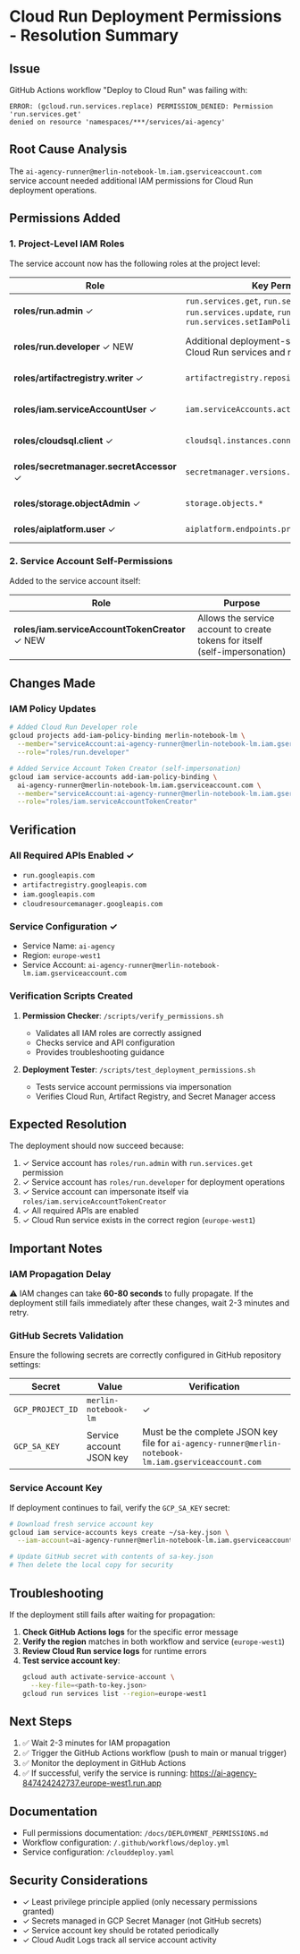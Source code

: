 # Cloud Run Deployment Permissions - Resolution Summary

## Issue
GitHub Actions workflow "Deploy to Cloud Run" was failing with:
```
ERROR: (gcloud.run.services.replace) PERMISSION_DENIED: Permission 'run.services.get' 
denied on resource 'namespaces/***/services/ai-agency'
```

## Root Cause Analysis
The `ai-agency-runner@merlin-notebook-lm.iam.gserviceaccount.com` service account needed additional IAM permissions for Cloud Run deployment operations.

## Permissions Added

### 1. Project-Level IAM Roles

The service account now has the following roles at the project level:

| Role | Key Permissions | Purpose |
|------|----------------|---------|
| **roles/run.admin** ✓ | `run.services.get`, `run.services.create`, `run.services.update`, `run.services.delete`, `run.services.setIamPolicy` | Full Cloud Run administration |
| **roles/run.developer** ✓ NEW | Additional deployment-specific permissions for Cloud Run services and revisions | Complementary deployment permissions |
| **roles/artifactregistry.writer** ✓ | `artifactregistry.repositories.uploadArtifacts` | Push Docker images |
| **roles/iam.serviceAccountUser** ✓ | `iam.serviceAccounts.actAs` | Act as service account in Cloud Run |
| **roles/cloudsql.client** ✓ | `cloudsql.instances.connect` | Database connectivity |
| **roles/secretmanager.secretAccessor** ✓ | `secretmanager.versions.access` | Access API keys and secrets |
| **roles/storage.objectAdmin** ✓ | `storage.objects.*` | GCS bucket management |
| **roles/aiplatform.user** ✓ | `aiplatform.endpoints.predict` | Vertex AI access |

### 2. Service Account Self-Permissions

Added to the service account itself:

| Role | Purpose |
|------|---------|
| **roles/iam.serviceAccountTokenCreator** ✓ NEW | Allows the service account to create tokens for itself (self-impersonation) |

## Changes Made

### IAM Policy Updates

```bash
# Added Cloud Run Developer role
gcloud projects add-iam-policy-binding merlin-notebook-lm \
  --member="serviceAccount:ai-agency-runner@merlin-notebook-lm.iam.gserviceaccount.com" \
  --role="roles/run.developer"

# Added Service Account Token Creator (self-impersonation)
gcloud iam service-accounts add-iam-policy-binding \
  ai-agency-runner@merlin-notebook-lm.iam.gserviceaccount.com \
  --member="serviceAccount:ai-agency-runner@merlin-notebook-lm.iam.gserviceaccount.com" \
  --role="roles/iam.serviceAccountTokenCreator"
```

## Verification

### All Required APIs Enabled ✓
- `run.googleapis.com`
- `artifactregistry.googleapis.com`
- `iam.googleapis.com`
- `cloudresourcemanager.googleapis.com`

### Service Configuration ✓
- Service Name: `ai-agency`
- Region: `europe-west1`
- Service Account: `ai-agency-runner@merlin-notebook-lm.iam.gserviceaccount.com`

### Verification Scripts Created

1. **Permission Checker**: `/scripts/verify_permissions.sh`
   - Validates all IAM roles are correctly assigned
   - Checks service and API configuration
   - Provides troubleshooting guidance

2. **Deployment Tester**: `/scripts/test_deployment_permissions.sh`
   - Tests service account permissions via impersonation
   - Verifies Cloud Run, Artifact Registry, and Secret Manager access

## Expected Resolution

The deployment should now succeed because:

1. ✓ Service account has `roles/run.admin` with `run.services.get` permission
2. ✓ Service account has `roles/run.developer` for deployment operations
3. ✓ Service account can impersonate itself via `roles/iam.serviceAccountTokenCreator`
4. ✓ All required APIs are enabled
5. ✓ Cloud Run service exists in the correct region (`europe-west1`)

## Important Notes

### IAM Propagation Delay
⚠️ IAM changes can take **60-80 seconds** to fully propagate. If the deployment still fails immediately after these changes, wait 2-3 minutes and retry.

### GitHub Secrets Validation
Ensure the following secrets are correctly configured in GitHub repository settings:

| Secret | Value | Verification |
|--------|-------|--------------|
| `GCP_PROJECT_ID` | `merlin-notebook-lm` | ✓ |
| `GCP_SA_KEY` | Service account JSON key | Must be the complete JSON key file for `ai-agency-runner@merlin-notebook-lm.iam.gserviceaccount.com` |

### Service Account Key
If deployment continues to fail, verify the `GCP_SA_KEY` secret:

```bash
# Download fresh service account key
gcloud iam service-accounts keys create ~/sa-key.json \
  --iam-account=ai-agency-runner@merlin-notebook-lm.iam.gserviceaccount.com

# Update GitHub secret with contents of sa-key.json
# Then delete the local copy for security
```

## Troubleshooting

If the deployment still fails after waiting for propagation:

1. **Check GitHub Actions logs** for the specific error message
2. **Verify the region** matches in both workflow and service (`europe-west1`)
3. **Review Cloud Run service logs** for runtime errors
4. **Test service account key**:
   ```bash
   gcloud auth activate-service-account \
     --key-file=<path-to-key.json>
   gcloud run services list --region=europe-west1
   ```

## Next Steps

1. ✅ Wait 2-3 minutes for IAM propagation
2. ✅ Trigger the GitHub Actions workflow (push to main or manual trigger)
3. ✅ Monitor the deployment in GitHub Actions
4. ✅ If successful, verify the service is running: https://ai-agency-847424242737.europe-west1.run.app

## Documentation

- Full permissions documentation: `/docs/DEPLOYMENT_PERMISSIONS.md`
- Workflow configuration: `/.github/workflows/deploy.yml`
- Service configuration: `/clouddeploy.yaml`

## Security Considerations

- ✓ Least privilege principle applied (only necessary permissions granted)
- ✓ Secrets managed in GCP Secret Manager (not GitHub secrets)
- ✓ Service account key should be rotated periodically
- ✓ Cloud Audit Logs track all service account activity
